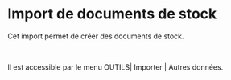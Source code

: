 # Import de documents de stock
Cet import permet de créer des documents de stock.


 


Il est accessible par le menu OUTILS| Importer | Autres données.


